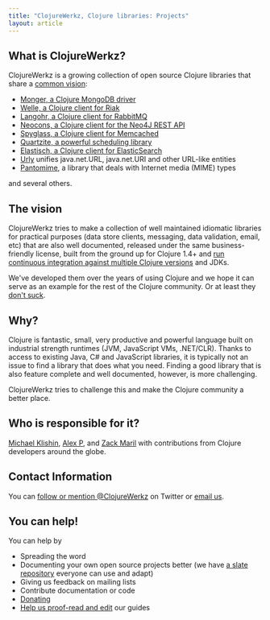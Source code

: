 ```yaml
---
title: "ClojureWerkz, Clojure libraries: Projects"
layout: article
---
```



## What is ClojureWerkz?

ClojureWerkz is a growing collection of open source Clojure libraries that share a <a href="http://blog.clojurewerkz.org/blog/2013/04/20/how-to-make-your-open-source-project-really-awesome/">common vision</a>:

* [Monger, a Clojure MongoDB driver](http://clojuremongodb.info)
* [Welle, a Clojure client for Riak](http://clojureriak.info)
* [Langohr, a Clojure client for RabbitMQ](https://github.com/michaelklishin/langohr)
* [Neocons, a Clojure client for the Neo4J REST API](http://clojureneo4j.info)
* [Spyglass, a Clojure client for Memcached](http://clojurememcached.info)
* [Quartzite, a powerful scheduling library](https://github.com/michaelklishin/quartzite)
* [Elastisch, a Clojure client for ElasticSearch](https://github.com/clojurewerkz/elastisch)
* [Urly](https://github.com/michaelklishin/urly) unifies java.net.URL, java.net.URI and other URL-like entities
* [Pantomime](https://github.com/michaelklishin/pantomime), a library that deals with Internet media (MIME) types

and several others.


## The vision

ClojureWerkz tries to make a collection of well maintained idiomatic libraries for practical purposes (data store clients,
messaging, data validation, email, etc) that are also well documented, released under the same business-friendly license,
built from the ground up for Clojure 1.4+ and [run continuous integration against multiple Clojure versions](http://about.travis-ci.org/docs/user/languages/clojure/) and JDKs.

We've developed them over the years of using Clojure and we hope it can serve as an example for the rest of the Clojure
community. Or at least they <a href="http://blog.clojurewerkz.org/blog/2013/04/20/how-to-make-your-open-source-project-really-awesome/">don't suck</a>.


## Why?

Clojure is fantastic, small, very productive and powerful language built on industrial
strength runtimes (JVM, JavaScript VMs, .NET/CLR). Thanks to access to existing Java, C# and JavaScript libraries,
it is typically not an issue to find a library that does what you need. Finding a good library that is also feature complete
and well documented, however, is more challenging.

ClojureWerkz tries to challenge this and make the Clojure community a better place.



## Who is responsible for it?

[Michael Klishin](http://twitter.com/michaelklishin), [Alex P](http://twitter.com/ifesdjeen), and [Zack Maril](http://twitter.com/zackmaril) with contributions
from Clojure developers around the globe.


## Contact Information

You can [follow or mention @ClojureWerkz](https://twitter.com/clojurewerkz) on Twitter or [email us](mailto:contact@clojurewerkz.org).


## You can help!

You can help by

 * Spreading the word
 * Documenting your own open source projects better (we have [a slate repository](https://github.com/clojurewerkz/docslate) everyone can use and adapt)
 * Giving us feedback on mailing lists
 * Contribute documentation or code
 * [Donating](/articles/donate.html)
 * [Help us proof-read and edit](mailto:contact@clojurewerkz.org) our guides



